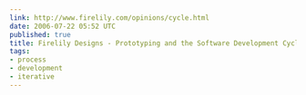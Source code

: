 ```yaml
---
link: http://www.firelily.com/opinions/cycle.html
date: 2006-07-22 05:52 UTC
published: true
title: Firelily Designs - Prototyping and the Software Development Cycle
tags:
- process
- development
- iterative
---
```



